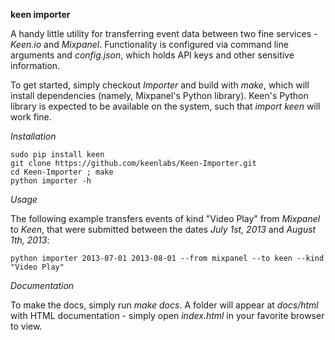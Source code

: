 **keen importer**

A handy little utility for transferring event data between two
fine services - *Keen.io* and *Mixpanel*. Functionality is configured
via command line arguments and *config.json*, which holds API keys
and other sensitive information.

To get started, simply checkout *Importer* and build with *make*,
which will install dependencies (namely, Mixpanel's Python library).
Keen's Python library is expected to be available on the system,
such that *import keen* will work fine.


*Installation*

	sudo pip install keen
	git clone https://github.com/keenlabs/Keen-Importer.git
	cd Keen-Importer ; make
	python importer -h


*Usage*

The following example transfers events of kind "Video Play" from
*Mixpanel* to *Keen*, that were submitted between the dates
*July 1st, 2013* and *August 1th, 2013*:

	python importer 2013-07-01 2013-08-01 --from mixpanel --to keen --kind "Video Play"


*Documentation*

To make the docs, simply run *make docs*. A folder will appear
at *docs/html* with HTML documentation - simply open *index.html*
in your favorite browser to view.